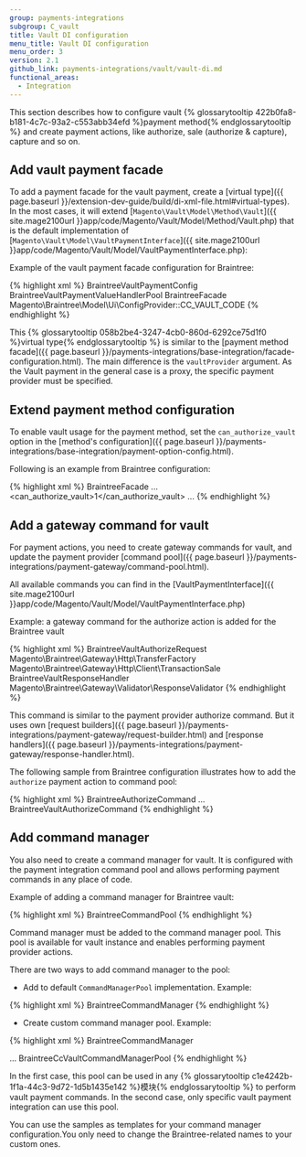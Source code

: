 ```yaml
---
group: payments-integrations
subgroup: C_vault
title: Vault DI configuration
menu_title: Vault DI configuration
menu_order: 3
version: 2.1
github_link: payments-integrations/vault/vault-di.md
functional_areas:
  - Integration
---
```


This section describes how to configure vault {% glossarytooltip 422b0fa8-b181-4c7c-93a2-c553abb34efd %}payment method{% endglossarytooltip %} and create payment actions, like authorize, sale (authorize & capture), capture and so on.

## Add vault payment facade

To add a payment facade for the vault payment, create a [virtual type]({{ page.baseurl }}/extension-dev-guide/build/di-xml-file.html#virtual-types). In the most cases, it will extend [`Magento\Vault\Model\Method\Vault`]({{ site.mage2100url }}app/code/Magento/Vault/Model/Method/Vault.php) that is the default implementation of [`Magento\Vault\Model\VaultPaymentInterface`]({{ site.mage2100url }}app/code/Magento/Vault/Model/VaultPaymentInterface.php):

Example of the vault payment facade configuration for Braintree:

{% highlight xml %}
<virtualType name="BraintreeCreditCardVaultFacade" type="Magento\Vault\Model\Method\Vault">
    <arguments>
        <argument name="config" xsi:type="object">BraintreeVaultPaymentConfig</argument>
        <argument name="valueHandlerPool" xsi:type="object">BraintreeVaultPaymentValueHandlerPool</argument>
        <argument name="vaultProvider" xsi:type="object">BraintreeFacade</argument>
        <argument name="code" xsi:type="const">Magento\Braintree\Model\Ui\ConfigProvider::CC_VAULT_CODE</argument>
    </arguments>
</virtualType>
{% endhighlight %}

This {% glossarytooltip 058b2be4-3247-4cb0-860d-6292ce75d1f0 %}virtual type{% endglossarytooltip %} is similar to the [payment method facade]({{ page.baseurl }}/payments-integrations/base-integration/facade-configuration.html). The main difference is the `vaultProvider` argument. As the Vault payment in the general case is a proxy, the specific payment provider must be specified.

## Extend payment method configuration

To enable vault usage for the payment method, set the `can_authorize_vault` option in the [method's configuration]({{ page.baseurl }}/payments-integrations/base-integration/payment-option-config.html). 

Following is an example from Braintree configuration:

{% highlight xml %}
<payment>
    <braintree>
        <model>BraintreeFacade</model>
        <title>Credit Card (Braintree)</title>
        ...
        <can_authorize_vault>1</can_authorize_vault>
        ...
    </braintree>
</payment>
{% endhighlight %}


## Add a gateway command for vault

For payment actions, you need to create gateway commands for vault, and update the payment provider [command pool]({{ page.baseurl }}/payments-integrations/payment-gateway/command-pool.html). 

All available commands you can find in the [VaultPaymentInterface]({{ site.mage2100url }}app/code/Magento/Vault/Model/VaultPaymentInterface.php)

Example: a gateway command for the authorize action is added for the Braintree vault 

{% highlight xml %}
<virtualType name="BraintreeVaultAuthorizeCommand" type="Magento\Payment\Gateway\Command\GatewayCommand">
    <arguments>
        <argument name="requestBuilder" xsi:type="object">BraintreeVaultAuthorizeRequest</argument>
        <argument name="transferFactory" xsi:type="object">Magento\Braintree\Gateway\Http\TransferFactory</argument>
        <argument name="client" xsi:type="object">Magento\Braintree\Gateway\Http\Client\TransactionSale</argument>
        <argument name="handler" xsi:type="object">BraintreeVaultResponseHandler</argument>
        <argument name="validator" xsi:type="object">Magento\Braintree\Gateway\Validator\ResponseValidator</argument>
    </arguments>
</virtualType>
{% endhighlight %}


This command is similar to the payment provider authorize command. But it uses own [request builders]({{ page.baseurl }}/payments-integrations/payment-gateway/request-builder.html) and [response handlers]({{ page.baseurl }}/payments-integrations/payment-gateway/response-handler.html).

The following sample from Braintree configuration illustrates how to add the `authorize` payment action to command pool:

{% highlight xml %}
<virtualType name="BraintreeCommandPool" type="Magento\Payment\Gateway\Command\CommandPool">
    <arguments>
        <argument name="commands" xsi:type="array">
            <item name="authorize" xsi:type="string">BraintreeAuthorizeCommand</item>
            ...
            <item name="vault_authorize" xsi:type="string">BraintreeVaultAuthorizeCommand</item>
        </argument>
    </arguments>
</virtualType>
{% endhighlight %}


## Add command manager

You also need to create a command manager for vault. It is configured with the payment integration command pool and allows performing payment commands in any place of code. 

Example of adding a command manager for Braintree vault:
 
{% highlight xml %}
<virtualType name="BraintreeCommandManager" type="Magento\Payment\Gateway\Command\CommandManager">
    <arguments>
        <argument name="commandPool" xsi:type="object">BraintreeCommandPool</argument>
    </arguments>
</virtualType>
{% endhighlight %}


Command manager must be added to the command manager pool. This pool is available for vault instance and enables performing payment provider actions.

There are two ways to add command manager to the pool: 

* Add to default `CommandManagerPool` implementation. Example:

{% highlight xml %}
<type name="Magento\Payment\Gateway\Command\CommandManagerPool">
    <arguments>
        <argument name="executors" xsi:type="array">
            <item name="braintree" xsi:type="string">BraintreeCommandManager</item>
        </argument>
    </arguments>
</type>
{% endhighlight %}

* Create custom command manager pool. Example:

{% highlight xml %}
<virtualType name="BraintreeCcVaultCommandManagerPool" type="Magento\Payment\Gateway\Command\CommandManagerPool">
    <arguments>
        <argument name="executors" xsi:type="array">
            <item name="braintree" xsi:type="string">BraintreeCommandManager</item>
        </argument>
    </arguments>
</virtualType>

<virtualType name="BraintreeCreditCardVaultFacade" type="Magento\Vault\Model\Method\Vault">
    <arguments>
        ...        
        <argument name="commandManagerPool" xsi:type="object">BraintreeCcVaultCommandManagerPool</argument>
    </arguments>
</virtualType>
{% endhighlight %}

In the first case, this pool can be used in any {% glossarytooltip c1e4242b-1f1a-44c3-9d72-1d5b1435e142 %}模块{% endglossarytooltip %} to perform vault payment commands. In the second case, only specific vault payment integration can use this pool. 

You can use the samples as templates for your command manager configuration.You only need to change the Braintree-related names to your custom ones.
